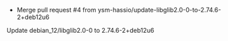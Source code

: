 - Merge pull request #4 from ysm-hassio/update-libglib2.0-0-to-2.74.6-2+deb12u6

Update debian_12/libglib2.0-0 to 2.74.6-2+deb12u6
